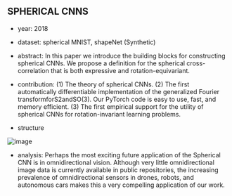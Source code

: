 ## SPHERICAL CNNS

- year: 2018

- dataset: spherical MNIST, shapeNet (Synthetic)

- abstract: In this paper we introduce the building blocks for constructing spherical CNNs.
We propose a definition for the spherical cross-correlation that is both expressive and rotation-equivariant. 

- contribution:
(1) The theory of spherical CNNs.
(2) The first automatically differentiable implementation of the generalized Fourier transformforS2andSO(3).
Our PyTorch code is easy to use, fast, and memory efficient.
(3) The first empirical support for the utility of spherical CNNs for rotation-invariant learning problems.

- structure

![image](https://github.com/VLISLAB/360-DL-Survey/blob/main/Images/Spherical_CNNs.png)

- analysis:
Perhaps the most exciting future application of the Spherical CNN is in omnidirectional vision.
Although very little omnidirectional image data is currently available in public repositories, the increasing prevalence of omnidirectional sensors in drones, robots, and autonomous cars makes this a very compelling application of our work.
